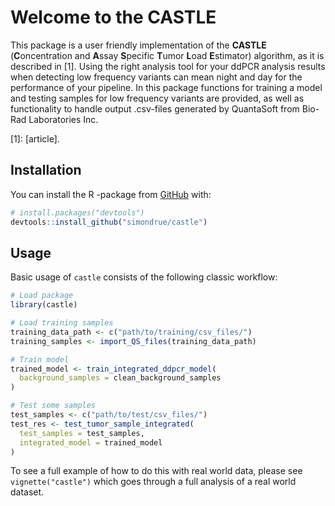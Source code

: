 
<!-- README.md is generated from README.Rmd. Please edit that file -->

# Welcome to the CASTLE

<!-- badges: start -->
<!-- badges: end -->

This package is a user friendly implementation of the **CASTLE**
(**C**oncentration and **A**ssay **S**pecific **T**umor **L**oad
**E**stimator) algorithm, as it is described in \[1\]. Using the right
analysis tool for your ddPCR analysis results when detecting low
frequency variants can mean night and day for the performance of your
pipeline. In this package functions for training a model and testing
samples for low frequency variants are provided, as well as
functionality to handle output .csv-files generated by QuantaSoft from
Bio-Rad Laboratories Inc. 

\[1\]: \[article\].

## Installation

You can install the R -package from
[GitHub](https://github.com/simondrue/castle/) with:

``` r
# install.packages("devtools")
devtools::install_github("simondrue/castle")
```

## Usage

Basic usage of `castle` consists of the following classic workflow:

``` r
# Load package
library(castle)

# Load training samples
training_data_path <- c("path/to/training/csv_files/")
training_samples <- import_QS_files(training_data_path)

# Train model
trained_model <- train_integrated_ddpcr_model(
  background_samples = clean_background_samples
)

# Test some samples
test_samples <- c("path/to/test/csv_files/")
test_res <- test_tumor_sample_integrated(
  test_samples = test_samples,
  integrated_model = trained_model
)
```

To see a full example of how to do this with real world data, please see
`vignette("castle")` which goes through a full analysis of a real world
dataset.
